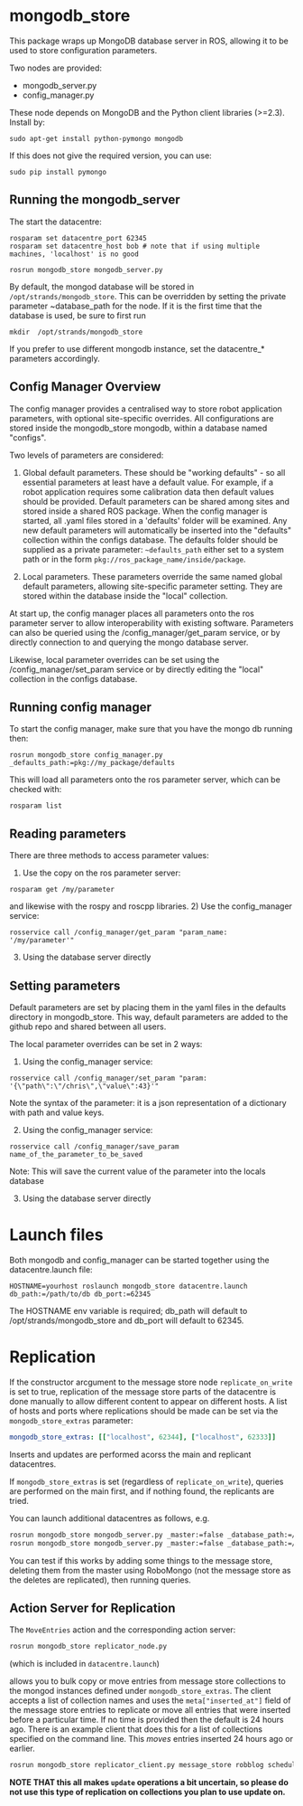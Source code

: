 mongodb_store
==================

This package wraps up MongoDB database server in ROS, allowing it to be used to store configuration parameters.

Two nodes are provided:
- mongodb_server.py
- config_manager.py

These node depends on MongoDB and the Python client libraries (>=2.3). Install by:

```
sudo apt-get install python-pymongo mongodb
```
If this does not give the required version, you can use:

```
sudo pip install pymongo
```

Running the mongodb_server
--------------------------
The start the datacentre:

```
rosparam set datacentre_port 62345
rosparam set datacentre_host bob # note that if using multiple machines, 'localhost' is no good

rosrun mongodb_store mongodb_server.py
```

By default, the mongod database will be stored in `/opt/strands/mongodb_store`. This can be overridden by setting the private parameter ~database_path for the node. If it is the first time that the database is used, be sure to first run

```mkdir  /opt/strands/mongodb_store``` 

If you prefer to use different mongodb instance, set the datacentre_* parameters accordingly.



Config Manager Overview
-----------------------

The config manager provides a centralised way to store robot application parameters, with optional site-specific overrides. All configurations are stored inside the mongodb_store mongodb, within a database named "configs". 

Two levels of parameters are considered:

1) Global default parameters. 
These should be "working defaults" - so all essential parameters at least have a default value. For example, if a robot application requires some calibration data then default values should be provided.
Default parameters can be shared among sites and stored inside a shared ROS package. When the config manager is started, all .yaml files stored in a 'defaults' folder will be examined. Any new default parameters will automatically be inserted into the "defaults" collection within the configs database. The defaults folder should be supplied as a private parameter: `~defaults_path` either set to a system path or in the form `pkg://ros_package_name/inside/package`.

2) Local parameters.
These parameters override the same named  global default parameters, allowing site-specific parameter setting. They are stored within the database inside the "local" collection.

At start up, the config manager places all parameters onto the ros parameter server to allow interoperability with existing software. Parameters can also be queried using the /config_manager/get_param service, or by directly connection to and querying the mongo database server.

Likewise, local parameter overrides can be set using the /config_manager/set_param service or by directly editing the "local" collection in the configs database.


Running config manager
----------------------

To start the config manager, make sure that you have the mongo db running then:


```
rosrun mongodb_store config_manager.py _defaults_path:=pkg://my_package/defaults
```

This will load all parameters onto the ros parameter server, which can be checked with:
```
rosparam list
```




Reading parameters
------------------

There are three methods to access parameter values:
1) Use the copy on the ros parameter server:
```
rosparam get /my/parameter
```
and likewise with the rospy and roscpp libraries.
2) Use the config_manager service:
```
rosservice call /config_manager/get_param "param_name: '/my/parameter'" 
```
3) Using the database server directly


Setting parameters
------------------
Default parameters are set by placing them in the yaml files in the defaults directory in mongodb_store. This way, default parameters are added to the github repo and shared between all users.

The local parameter overrides can be set in 2 ways:
1) Using the config_manager service:
```
rosservice call /config_manager/set_param "param: '{\"path\":\"/chris\",\"value\":43}'" 
```

Note the syntax of the parameter: it is a json representation of a dictionary with path and value keys.

2) Using the config_manager service:
```
rosservice call /config_manager/save_param name_of_the_parameter_to_be_saved
```
Note: This will save the current value of the parameter into the locals database

3) Using the database server directly


Launch files
============
Both mongodb and config_manager can be started together using the datacentre.launch file:

```
HOSTNAME=yourhost roslaunch mongodb_store datacentre.launch db_path:=/path/to/db db_port:=62345
```

The HOSTNAME env variable is required; db_path will default to /opt/strands/mongodb_store and db_port will default to 62345. 


Replication
===========

If the constructor arcgument to the message store node `replicate_on_write` is set to true, replication of the message store parts of the datacentre is done manually to allow different content to appear on different hosts. A list of hosts and ports where replications should be made can be set via the `mongodb_store_extras` parameter:

```yaml
mongodb_store_extras: [["localhost", 62344], ["localhost", 62333]]
```

Inserts and updates are performed acorss the main and replicant datacentres.

If `mongodb_store_extras` is set (regardless of `replicate_on_write`), queries are performed on the main first, and if nothing found, the replicants are tried.

You can launch additional datacentres as follows, e.g.

```bash
rosrun mongodb_store mongodb_server.py _master:=false _database_path:=/opt/strands/strands_datacentre_62344 _host:=localhost _port:=62344
rosrun mongodb_store mongodb_server.py _master:=false _database_path:=/opt/strands/strands_datacentre_62333 _host:=localhost _port:=62333
```

You can test if this works by adding some things to the message store, deleting them from the master using RoboMongo (not the message store as the deletes are replicated), then running queries.

Action Server for Replication
-----------------------------

The `MoveEntries` action and the corresponding action server:

```bash
rosrun mongodb_store replicator_node.py 
```

(which is included in `datacentre.launch`)

allows you to bulk copy or move entries from message store collections to the mongod instances defined under `mongodb_store_extras`. The client accepts a list of collection names and uses the `meta["inserted_at"]` field of the message store entries to replicate or move all entries that were inserted before a particular time. If no time is provided then the default is 24 hours ago. There is an example client that does this for a list of collections specified on the command line. This *moves* entries inserted 24 hours ago or earlier.

```bash
rosrun mongodb_store replicator_client.py message_store robblog scheduling_problems
```

**NOTE THAT this all makes `update` operations a bit uncertain, so please do not use this type of replication on collections you plan to use update on.**

